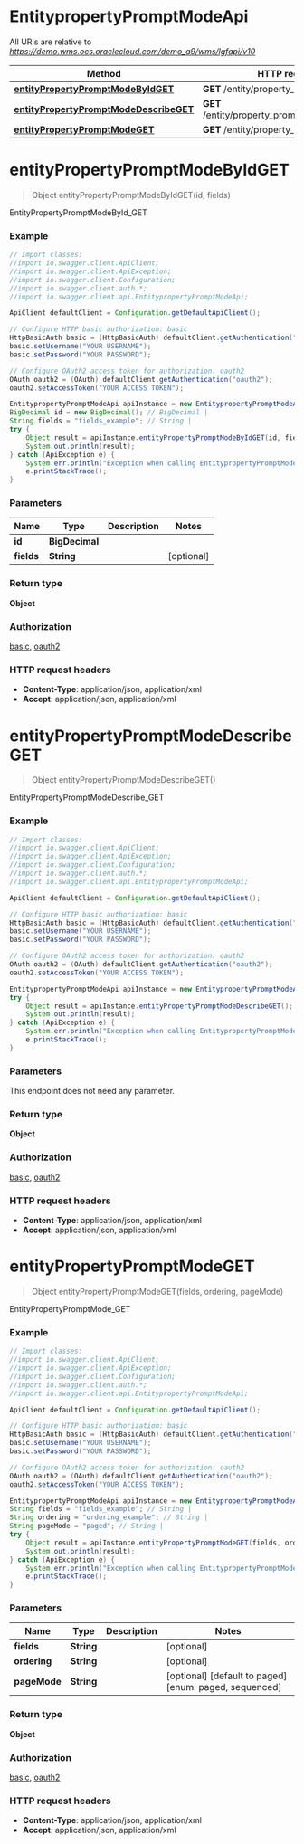 # EntitypropertyPromptModeApi

All URIs are relative to *https://demo.wms.ocs.oraclecloud.com/demo_a9/wms/lgfapi/v10*

Method | HTTP request | Description
------------- | ------------- | -------------
[**entityPropertyPromptModeByIdGET**](EntitypropertyPromptModeApi.md#entityPropertyPromptModeByIdGET) | **GET** /entity/property_prompt_mode/{id} | EntityPropertyPromptModeById_GET
[**entityPropertyPromptModeDescribeGET**](EntitypropertyPromptModeApi.md#entityPropertyPromptModeDescribeGET) | **GET** /entity/property_prompt_mode/describe | EntityPropertyPromptModeDescribe_GET
[**entityPropertyPromptModeGET**](EntitypropertyPromptModeApi.md#entityPropertyPromptModeGET) | **GET** /entity/property_prompt_mode | EntityPropertyPromptMode_GET


<a name="entityPropertyPromptModeByIdGET"></a>
# **entityPropertyPromptModeByIdGET**
> Object entityPropertyPromptModeByIdGET(id, fields)

EntityPropertyPromptModeById_GET



### Example
```java
// Import classes:
//import io.swagger.client.ApiClient;
//import io.swagger.client.ApiException;
//import io.swagger.client.Configuration;
//import io.swagger.client.auth.*;
//import io.swagger.client.api.EntitypropertyPromptModeApi;

ApiClient defaultClient = Configuration.getDefaultApiClient();

// Configure HTTP basic authorization: basic
HttpBasicAuth basic = (HttpBasicAuth) defaultClient.getAuthentication("basic");
basic.setUsername("YOUR USERNAME");
basic.setPassword("YOUR PASSWORD");

// Configure OAuth2 access token for authorization: oauth2
OAuth oauth2 = (OAuth) defaultClient.getAuthentication("oauth2");
oauth2.setAccessToken("YOUR ACCESS TOKEN");

EntitypropertyPromptModeApi apiInstance = new EntitypropertyPromptModeApi();
BigDecimal id = new BigDecimal(); // BigDecimal | 
String fields = "fields_example"; // String | 
try {
    Object result = apiInstance.entityPropertyPromptModeByIdGET(id, fields);
    System.out.println(result);
} catch (ApiException e) {
    System.err.println("Exception when calling EntitypropertyPromptModeApi#entityPropertyPromptModeByIdGET");
    e.printStackTrace();
}
```

### Parameters

Name | Type | Description  | Notes
------------- | ------------- | ------------- | -------------
 **id** | **BigDecimal**|  |
 **fields** | **String**|  | [optional]

### Return type

**Object**

### Authorization

[basic](../README.md#basic), [oauth2](../README.md#oauth2)

### HTTP request headers

 - **Content-Type**: application/json, application/xml
 - **Accept**: application/json, application/xml

<a name="entityPropertyPromptModeDescribeGET"></a>
# **entityPropertyPromptModeDescribeGET**
> Object entityPropertyPromptModeDescribeGET()

EntityPropertyPromptModeDescribe_GET



### Example
```java
// Import classes:
//import io.swagger.client.ApiClient;
//import io.swagger.client.ApiException;
//import io.swagger.client.Configuration;
//import io.swagger.client.auth.*;
//import io.swagger.client.api.EntitypropertyPromptModeApi;

ApiClient defaultClient = Configuration.getDefaultApiClient();

// Configure HTTP basic authorization: basic
HttpBasicAuth basic = (HttpBasicAuth) defaultClient.getAuthentication("basic");
basic.setUsername("YOUR USERNAME");
basic.setPassword("YOUR PASSWORD");

// Configure OAuth2 access token for authorization: oauth2
OAuth oauth2 = (OAuth) defaultClient.getAuthentication("oauth2");
oauth2.setAccessToken("YOUR ACCESS TOKEN");

EntitypropertyPromptModeApi apiInstance = new EntitypropertyPromptModeApi();
try {
    Object result = apiInstance.entityPropertyPromptModeDescribeGET();
    System.out.println(result);
} catch (ApiException e) {
    System.err.println("Exception when calling EntitypropertyPromptModeApi#entityPropertyPromptModeDescribeGET");
    e.printStackTrace();
}
```

### Parameters
This endpoint does not need any parameter.

### Return type

**Object**

### Authorization

[basic](../README.md#basic), [oauth2](../README.md#oauth2)

### HTTP request headers

 - **Content-Type**: application/json, application/xml
 - **Accept**: application/json, application/xml

<a name="entityPropertyPromptModeGET"></a>
# **entityPropertyPromptModeGET**
> Object entityPropertyPromptModeGET(fields, ordering, pageMode)

EntityPropertyPromptMode_GET



### Example
```java
// Import classes:
//import io.swagger.client.ApiClient;
//import io.swagger.client.ApiException;
//import io.swagger.client.Configuration;
//import io.swagger.client.auth.*;
//import io.swagger.client.api.EntitypropertyPromptModeApi;

ApiClient defaultClient = Configuration.getDefaultApiClient();

// Configure HTTP basic authorization: basic
HttpBasicAuth basic = (HttpBasicAuth) defaultClient.getAuthentication("basic");
basic.setUsername("YOUR USERNAME");
basic.setPassword("YOUR PASSWORD");

// Configure OAuth2 access token for authorization: oauth2
OAuth oauth2 = (OAuth) defaultClient.getAuthentication("oauth2");
oauth2.setAccessToken("YOUR ACCESS TOKEN");

EntitypropertyPromptModeApi apiInstance = new EntitypropertyPromptModeApi();
String fields = "fields_example"; // String | 
String ordering = "ordering_example"; // String | 
String pageMode = "paged"; // String | 
try {
    Object result = apiInstance.entityPropertyPromptModeGET(fields, ordering, pageMode);
    System.out.println(result);
} catch (ApiException e) {
    System.err.println("Exception when calling EntitypropertyPromptModeApi#entityPropertyPromptModeGET");
    e.printStackTrace();
}
```

### Parameters

Name | Type | Description  | Notes
------------- | ------------- | ------------- | -------------
 **fields** | **String**|  | [optional]
 **ordering** | **String**|  | [optional]
 **pageMode** | **String**|  | [optional] [default to paged] [enum: paged, sequenced]

### Return type

**Object**

### Authorization

[basic](../README.md#basic), [oauth2](../README.md#oauth2)

### HTTP request headers

 - **Content-Type**: application/json, application/xml
 - **Accept**: application/json, application/xml

